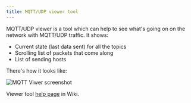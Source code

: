 ```yaml
---
title: MQTT/UDP viewer tool
---
```


MQTT/UDP viewer is a tool which can help to see what's going on on the network with MQTT/UDP traffic. It shows:

* Current state (last data sent) for all the topics
* Scrolling list of packets that come along
* List of sending hosts

There's how it looks like:

![MQTT Viwer screenshot](https://github.com/dzavalishin/mqtt_udp/blob/master/dox/TrafficViewerScreen_Dec2018.png)


Viewer tool [help page](https://github.com/dzavalishin/mqtt_udp/wiki/MQTT-UDP-Viewer-Help) in Wiki.

